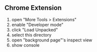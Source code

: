 Chrome Extension
----

1. open "More Tools > Extensions"
2. enable "Developer mode"
3. click "Load Unpacked"
4. select this directory
5. open "background page"'s inspect view
6. show console
